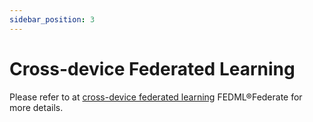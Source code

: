 ```yaml
---
sidebar_position: 3
---
```

# Cross-device Federated Learning

Please refer to at [cross-device federated learning](./../../federate/cross-device/tutorial) FEDML®Federate for more details.